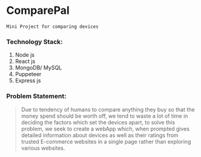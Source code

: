 # ComparePal
`Mini Project for comparing devices `

### Technology Stack: 

1. Node js
2. React js
3. MongoDB/ MySQL
4. Puppeteer
5. Express js

### Problem Statement:

> Due to tendency of humans to compare anything they buy so that the money spend should be worth off,
> we tend to waste a lot of time in deciding the factors which set the devices apart, to solve this problem,
> we seek to create a webApp which, when prompted gives detailed information about devices as well as their
> ratings from trusted E-commerce websites in a single page rather than exploring various websites.
